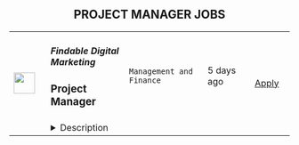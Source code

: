 <div align="center"><h2>PROJECT MANAGER JOBS</h2></div><table><tr>
                <td width="100" height="100" rowspan="2">
                    <img src="https://wwr-pro.s3.amazonaws.com/logos/0081/7084/logo.gif" width="38px" height="auto">
                </td>
                <td width="300">
                    <h5>Findable Digital Marketing</h5>
                    <h3> Project Manager</h3>
                </td>
                <td width="300">
                    <code>Management and Finance</code>
                </td>
                <td width="200">
                <text>5 days ago</text>
                </td>
                <td width="100" rowspan="2">
                <a href="https://weworkremotely.com/remote-jobs/findable-digital-marketing-project-manager" align="right" target="_blank">Apply</a>
                </td>
            </tr>
            <tr>
                <td colspan="3">
                <details><summary>Description</summary>
                <img src="https://we-work-remotely.imgix.net/logos/0081/7084/logo.gif?ixlib=rails-4.0.0&w=50&h=50&dpr=2&fit=fill&auto=compress" />

<p>
  <strong>Headquarters:</strong> Toronto, Canada
    <br /><strong>URL:</strong> <a href="https://findabledigitalmarketing.com">https://findabledigitalmarketing.com</a>
</p>

<div>We’re looking for project manager with experience managing digital marketing projects to help us document our processes from scratch and improve our processes. </div><div><br></div><div>This is a contract position as the first 2-3 months will be intensive to set up processes and documentation. This is a part-time (about 20 hours a week) and remote position. Once the contract ends, there is an opportunity for this position to turn into a permanent role at about 5-10 hours a week.</div><div><br></div><div><strong>What You’d Be Doing</strong></div><ul>
<li>Project Planning &amp; Process Documenting<ul>
<li>Work with the team to create and document all our processes (aka. playbooks).<ul>
<li>Technical playbooks need to be granular step-by-steps.</li>
<li>Creative playbooks need to be flexible, explaining approaches and the thought-process behind examples.</li>
</ul>
</li>
<li>Create a standardized project plan for each one of our packages.<ul>
<li>Look for opportunities to streamline or automate processes, or create templates.</li>
<li>Review time sheets to estimate necessary time for each process.</li>
<li>Update Asana with our processes and estimated time allocations. </li>
</ul>
</li>
<li>Take initiative to keep processes and playbooks up to date.<ul>
<li>Create processes that evolve with feedback. </li>
<li>Lead end-of-project (retrospective) meetings and put the team’s feedback into action to improve our processes.</li>
</ul>
</li>
</ul>
</li>
<li>Project Management<ul>
<li>Lead weekly meetings.</li>
<li>Be the center of communication for all client projects. Make sure clients and team members are kept up to date of project progress. Communicate regularly and proactively around changes in timing, costs or any issues.</li>
<li>Using Asana, assign tasks and set deadlines for other team members.</li>
<li>Ensure projects are completed on time, on budget (that is, within estimated hours) and within scope. Hold the team accountable for their responsibilities and deadlines.</li>
<li>Manage meetings - reduce the number of meetings, time spent in meetings and the flow in meetings.</li>
</ul>
</li>
<li>Client Communication<ul>
<li>Onboard new clients.<ul>
<li>Set them up on Asana and Google Drive.</li>
<li>E-introduce client to the team.</li>
<li>Prepare the initial call.</li>
</ul>
</li>
<li>Arrange meetings with client and relevant team members.</li>
<li>Send follow-up notes and emails to clients after meetings.</li>
<li>Lead client communication.<ul>
<li>Be a buffer between the client’s and the team’s emotions.</li>
<li>For example, skillfully say “no” or set boundaries when a client is micromanaging or overasking. When a client gives dry feedback or is stressed, don’t pass on that energy to the team.</li>
</ul>
</li>
</ul>
</li>
</ul><div><br></div><div><strong>About You &amp; Your Skills</strong></div><ul>
<li>
<strong>Between 3 to 5 years of experience.</strong> You have an intermediate level of project management expertise, ideally in the marketing industry. Our projects are usually 6 months long and waterfall, and we use Asana as our go-to project management system. </li>
<li>
<strong>Good understanding of digital marketing and SEO. </strong>You don't have to be a pro at technical SEO but you at least know what keywords are and you're eager to learn more. We need to document all of our processes and some playbooks need to be highly-detailed so we need someone that is confident to get into it. </li>
<li>
<strong>Highly proactive and takes initiative. </strong>We want you to own our processes. Create playbooks so good that we could sell. Create processes so clear and streamlined that it makes your job super-easy later on. Jump on any opportunity you see to improve the processes or update playbooks.</li>
<li>
<strong>Firm, calm and assertive.</strong> You’re not afraid to hold the team accountable to their responsibilities and deadlines, including leadership. You know when to push back when expectations are unrealistic. You know how to remain calm and organized under pressure or difficult moments. You’re not afraid of voicing your opinion or being “annoying” because the team’s success depends on your voice.</li>
<li>
<strong>Open to learning and growth mindset. </strong>Technology and digital marketing are always changing and we’re a team of professionals that love to learn, grow and follow curiosity. You can adapt quickly to new technologies, tools and strategies we might throw your way.</li>
<li>
<strong>Independent, punctual and work remotely.</strong> We don’t mind when and how you do the work as long as it’s well done and on time. You should be available to communicate with our team and clients between 9 AM to 5 PM EST on weekdays. </li>
</ul>

<p><strong>To apply:</strong> <a href="https://weworkremotely.com/remote-jobs/findable-digital-marketing-project-manager">https://weworkremotely.com/remote-jobs/findable-digital-marketing-project-manager</a></p>

                </details>
                </td>
            </tr></table>